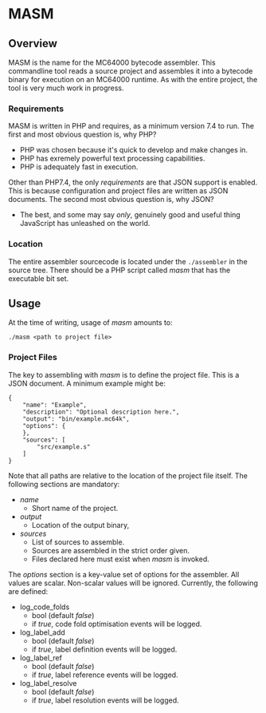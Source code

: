 # MASM

## Overview

MASM is the name for the MC64000 bytecode assembler. This commandline tool reads a source project and assembles it into a bytecode binary for execution on an MC64000 runtime. As with the entire project, the tool is very much work in progress.

### Requirements

MASM is written in PHP and requires, as a minimum version 7.4 to run. The first and most obvious question is, why PHP?

* PHP was chosen because it's quick to develop and make changes in.
* PHP has exremely powerful text processing capabilities.
* PHP is adequately fast in execution.

Other than PHP7.4, the only _requirements_ are that JSON support is enabled. This is because configuration and project files are written as JSON documents. The second most obvious question is, why JSON?

* The best, and some may say _only_, genuinely good and useful thing JavaScript has unleashed on the world.

### Location

The entire assembler sourcecode is located under the `./assembler` in the source tree. There should be a PHP script called _masm_ that has the executable bit set.


## Usage

At the time of writing, usage of _masm_ amounts to:
```
./masm <path to project file>
```

### Project Files

The key to assembling with _masm_ is to define the project file. This is a JSON document. A minimum example might be:

```
{
    "name": "Example",
    "description": "Optional description here.",
    "output": "bin/example.mc64k",
    "options": {
    },
    "sources": [
        "src/example.s"
    ]
}

```

Note that all paths are relative to the location of the project file itself. The following sections are mandatory:

* _name_
    * Short name of the project.
* _output_
    * Location of the output binary,
* _sources_
    * List of sources to assemble.
    * Sources are assembled in the strict order given.
    * Files declared here must exist when _masm_ is invoked.

The _options_ section is a key-value set of options for the assembler. All values are scalar. Non-scalar values will be ignored. Currently, the following are defined:

* log_code_folds
    * bool (default _false_)
    * if _true_, code fold optimisation events will be logged.
* log_label_add
    * bool (default _false_)
    * if _true_, label definition events will be logged.
* log_label_ref
    * bool (default _false_)
    * if _true_, label reference events will be logged.
* log_label_resolve
    * bool (default _false_)
    * if _true_, label resolution events will be logged.
